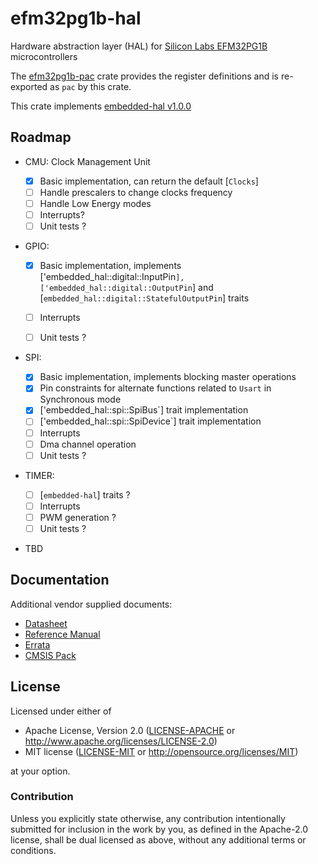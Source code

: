 # efm32pg1b-hal
Hardware abstraction layer (HAL) for [Silicon Labs EFM32PG1B](https://www.silabs.com/mcu/32-bit/efm32-pearl-gecko/device.EFM32PG1B200F256GM48) microcontrollers

The [efm32pg1b-pac](https://github.com/BogdanOlar/efm32pg1b-pac) crate provides the register definitions and is re-exported as `pac` by this crate.

This crate implements [embedded-hal v1.0.0](https://github.com/rust-embedded/embedded-hal)

## Roadmap

- CMU: Clock Management Unit

    - [x] Basic implementation, can return the default [`Clocks`]
    - [ ] Handle prescalers to change clocks frequency
    - [ ] Handle Low Energy modes
    - [ ] Interrupts?
    - [ ] Unit tests ?

- GPIO:

    - [x] Basic implementation, implements ['embedded_hal::digital::InputPin`], ['embedded_hal::digital::OutputPin`] and [`embedded_hal::digital::StatefulOutputPin`] traits

    - [ ] Interrupts
    - [ ] Unit tests ?

- SPI:
    - [x] Basic implementation, implements blocking master operations
    - [x] Pin constraints for alternate functions related to `Usart` in Synchronous mode
    - [x] ['embedded_hal::spi::SpiBus`] trait implementation
    - [ ] ['embedded_hal::spi::SpiDevice`] trait implementation
    - [ ] Interrupts
    - [ ] Dma channel operation
    - [ ] Unit tests ?

- TIMER:
    -[ ] [`embedded-hal`] traits ?
    -[ ] Interrupts
    -[ ] PWM generation ?
    -[ ] Unit tests ?

- TBD

## Documentation

Additional vendor supplied documents:
- [Datasheet](https://www.silabs.com/documents/public/data-sheets/efm32pg1-datasheet.pdf)
- [Reference Manual](https://www.silabs.com/documents/public/reference-manuals/EFM32PG1-ReferenceManual.pdf)
- [Errata](https://www.silabs.com/documents/public/errata/efm32pg1-errata.pdf)
- [CMSIS Pack](https://www.keil.arm.com/devices/silicon-labs-efm32pg1b200f256gm48/processors/)

## License

Licensed under either of

- Apache License, Version 2.0 ([LICENSE-APACHE](LICENSE-APACHE) or
  http://www.apache.org/licenses/LICENSE-2.0)
- MIT license ([LICENSE-MIT](LICENSE-MIT) or http://opensource.org/licenses/MIT)

at your option.

### Contribution

Unless you explicitly state otherwise, any contribution intentionally submitted for inclusion in the work by you, as defined in the Apache-2.0 license, shall be dual licensed as above, without any additional terms or conditions.
